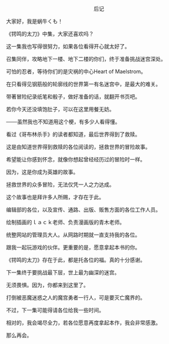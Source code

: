 <p align="center">后记</p>

大家好，我是蜗牛くも！

《锷鸣的太刀》中集，大家还喜欢吗？

这一集我也写得很努力，如果各位看得开心就太好了。

召集同伴，攻略地下一楼、地下二楼的你们，终于准备挑战迷宫深处。

可怕的忍者，等待你们的是灾祸的中心Heart of Maelstrom。

在只看得见钢筋般的轮廓线的世界第一有名迷宫中，是最大的难关。

带著冒险纪录纸笔和骰子，做好准备的话，就翻开书页吧。

若你今天还没填饱肚子，可以在这里用餐无妨。

───虽然我也不知道用这个梗，有多少人看得懂。

看过《哥布林杀手》的读者都知道，最后世界得到了救赎。

这是由知道世界得到救赎的各位阅读的，拯救世界的冒险故事。

希望能让你感到怀念，就像你想起曾经经历过的冒险时一样。

因为，这是你成为英雄的故事。

拯救世界的众多冒险，无法仅凭一人之力达成。

这个故事也是拜许多人所赐，才存在于此。

编辑部的各位，以及宣传、通路、出版、贩售方面的各位工作人员。

绘制插画的ｌａｃｋ老师、负责漫画版的青木老师。

统整网站的管理员大人。从网路时期就一直支持我的各位。

跟我一起玩游戏的伙伴。更重要的是，愿意拿起本书的你。

《锷鸣的太刀》存在于此，都是托各位的福。真的十分感谢。

下一集终于要挑战最下层，世上最为幽深的迷宫。

无须畏惧。因为，你都来到这里了。

打倒被恶魔迷惑之人的魔宫勇者一行人，可是要灭亡魔界的。

不过，下一集可能得请各位给我一些时间。

相对的，我会竭尽全力，若各位愿意再度拿起本作，我会非常感激。

那么再会。

